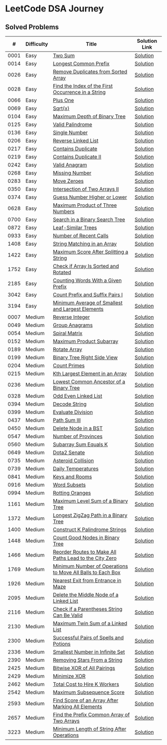 # LeetCode DSA Journey

## Solved Problems

| #   | Difficulty | Title                                         | Solution Link                               |
| --- | ---------- | --------------------------------------------- | ------------------------------------------- |
| 0001   | Easy       | [Two Sum](https://leetcode.com/problems/two-sum/description/) | [Solution](Easy/Two_Sum_0001.py)       |
| 0014   | Easy       | [Longest Common Prefix](https://leetcode.com/problems/longest-common-prefix/description/) | [Solution](Easy/Longest_Common_Prefix_0014.py)       |
| 0026   | Easy       | [Remove Duplicates from Sorted Array](https://leetcode.com/problems/remove-duplicates-from-sorted-array/description/) | [Solution](Easy/Remove_Duplicates_from_Sorted_Array_0026.py)       |
| 0028   | Easy       | [Find the Index of the First Occurrence in a String](https://leetcode.com/problems/find-the-index-of-the-first-occurrence-in-a-string/description/) | [Solution](Easy/Find_the_Index_of_the_First_Occurrence_in_a_String_0028.py)       |
| 0066   | Easy       | [Plus One](https://leetcode.com/problems/plus-one/description/) | [Solution](Easy/Plus_One_0066.py)       |
| 0069   | Easy       | [Sqrt(x)](https://leetcode.com/problems/sqrtx/description/) | [Solution](Easy/Sqrt(x)_0069.py)       |
| 0104   | Easy       | [Maximum Depth of Binary Tree](https://leetcode.com/problems/maximum-depth-of-binary-tree/description/) | [Solution](Easy/Maximum_Depth_of_Binary_Tree_0104.py)       |
| 0125   | Easy       | [Valid Palindrome](https://leetcode.com/problems/valid-palindrome/description/) | [Solution](Easy/Valid_Palindrome_0125.py)       |
| 0136   | Easy       | [Single Number](https://leetcode.com/problems/single-number/description/) | [Solution](Easy/Single_Number_0136.py)       |
| 0206   | Easy       | [Reverse Linked List](https://leetcode.com/problems/reverse-linked-list/description/) | [Solution](Easy/Reverse_Linked_List_0206.py)       |
| 0217   | Easy       | [Contains Duplicate](https://leetcode.com/problems/contains-duplicate/description/) | [Solution](Easy/Contains_Duplicate_0217.py)       |
| 0219   | Easy       | [Contains Duplicate II](https://leetcode.com/problems/contains-duplicate-ii/description/) | [Solution](Easy/Contains_Duplicate_II_0219.py)       |
| 0242   | Easy       | [Valid Anagram](https://leetcode.com/problems/valid-anagram/description/) | [Solution](Easy/Valid_Anagram_0242.py)       |
| 0268   | Easy       | [Missing Number](https://leetcode.com/problems/missing-number/description/) | [Solution](Easy/Missing_Number_0268.py)       |
| 0283   | Easy       | [Move Zeroes](https://leetcode.com/problems/move-zeroes/description/) | [Solution](Easy/Move_Zeroes_0283.py)       |
| 0350   | Easy       | [Intersection of Two Arrays II](https://leetcode.com/problems/intersection-of-two-arrays-ii/description/) | [Solution](Easy/Intersection_of_Two_Arrays_II_0350.py)       |
| 0374   | Easy       | [Guess Number Higher or Lower](https://leetcode.com/problems/guess-number-higher-or-lower/description/) | [Solution](Easy/Guess_Number_Higher_or_Lower_0374.py)       |
| 0628   | Easy       | [Maximum Product of Three Numbers](https://leetcode.com/problems/maximum-product-of-three-numbers/description/) | [Solution](Easy/Maximum_Product_of_Three_Numbers_0628.py)       |
| 0700   | Easy       | [Search in a Binary Search Tree](https://leetcode.com/problems/search-in-a-binary-search-tree/description/) | [Solution](Easy/Search_in_a_Binary_Search_Tree_0700.py)       |
| 0872   | Easy       | [Leaf-Similar Trees](https://leetcode.com/problems/leaf-similar-trees/description/) | [Solution](Easy/Leaf_Similar_Trees_0872.py)       |
| 0933   | Easy       | [Number of Recent Calls](https://leetcode.com/problems/number-of-recent-calls/description/) | [Solution](Easy/Number_of_Recent_Calls_0933.py)       |
| 1408   | Easy       | [String Matching in an Array](https://leetcode.com/problems/string-matching-in-an-array/description/) | [Solution](Easy/String_Matching_in_an_Array_1408.py)       |
| 1422   | Easy       | [Maximum Score After Splitting a String](https://leetcode.com/problems/maximum-score-after-splitting-a-string/description/) | [Solution](Easy/Maximum_Score_After_Splitting_a_String_1422.py)       |
| 1752   | Easy       | [Check if Array Is Sorted and Rotated](https://leetcode.com/problems/check-if-array-is-sorted-and-rotated/description/) | [Solution](Easy/Check_if_Array_Is_Sorted_and_Rotated_1752.py) |
| 2185   | Easy       | [Counting Words With a Given Prefix](https://leetcode.com/problems/counting-words-with-a-given-prefix/description/) | [Solution](Easy/Counting_Words_With_a_Given_Prefix_2185.py)       |
| 3042   | Easy       | [Count Prefix and Suffix Pairs I](https://leetcode.com/problems/count-prefix-and-suffix-pairs-i/description/) | [Solution](Easy/Count_Prefix_and_Suffix_Pairs_I_3042.py)       |
| 3194   | Easy       | [Minimum Average of Smallest and Largest Elements](https://leetcode.com/problems/minimum-average-of-smallest-and-largest-elements/description/) | [Solution](Easy/Minimum_Average_of_Smallest_and_Largest_Elements_3194.py)       |
| 0007   | Medium       | [Reverse Integer](https://leetcode.com/problems/reverse-integer/description/) | [Solution](Medium/Reverse_Integer_0007.py)       |
| 0049   | Medium       | [Group Anagrams](https://leetcode.com/problems/group-anagrams/description/) | [Solution](Medium/Group_Anagrams_0049.py)       |
| 0054   | Medium       | [Spiral Matrix](https://leetcode.com/problems/spiral-matrix/description/) | [Solution](Medium/Spiral_Matrix_0054.py)       |
| 0152   | Medium       | [Maximum Product Subarray](https://leetcode.com/problems/maximum-product-subarray/description/) | [Solution](Medium/Maximum_Product_Subarray_0152.py)       |
| 0189   | Medium       | [Rotate Array](https://leetcode.com/problems/rotate-array/description/) | [Solution](Medium/Rotate_Array_0189.py)       |
| 0199   | Medium       | [Binary Tree Right Side View](https://leetcode.com/problems/binary-tree-right-side-view/description/) | [Solution](Medium/Binary_Tree_Right_Side_View_0199.py)       |
| 0204   | Medium       | [Count Primes](https://leetcode.com/problems/count-primes/description/) | [Solution](Medium/Count_Primes_0204.py)       |
| 0215   | Medium       | [Kth Largest Element in an Array](https://leetcode.com/problems/kth-largest-element-in-an-array/description/) | [Solution](Medium/Kth_Largest_Element_in_an_Array_0215.py)       |
| 0236   | Medium       | [Lowest Common Ancestor of a Binary Tree](https://leetcode.com/problems/lowest-common-ancestor-of-a-binary-tree/description/) | [Solution](Medium/Lowest_Common_Ancestor_of_a_Binary_Tree_0236.py)       |
| 0328   | Medium       | [Odd Even Linked List](https://leetcode.com/problems/odd-even-linked-list/description/) | [Solution](Medium/Odd_Even_Linked_List_0328.py)       |
| 0394   | Medium       | [Decode String](https://leetcode.com/problems/decode-string/description/) | [Solution](Medium/Decode_String_0394.py)       |
| 0399   | Medium       | [Evaluate Division](https://leetcode.com/problems/evaluate-division/description/) | [Solution](Medium/Evaluate_Division_0399.py)       |
| 0437   | Medium       | [Path Sum III](https://leetcode.com/problems/path-sum-iii/description/) | [Solution](Medium/Path_Sum_III_0437.py)       |
| 0450   | Medium       | [Delete Node in a BST](https://leetcode.com/problems/delete-node-in-a-bst/description/) | [Solution](Medium/Delete_Node_in_a_BST_0450.py)       |
| 0547   | Medium       | [Number of Provinces](https://leetcode.com/problems/number-of-provinces/description/) | [Solution](Medium/Number_of_Provinces_0547.py)       |
| 0560   | Medium       | [Subarray Sum Equals K](https://leetcode.com/problems/subarray-sum-equals-k/description/) | [Solution](Medium/Subarray_Sum_Equals_K_0560.py)       |
| 0649   | Medium       | [Dota2 Senate](https://leetcode.com/problems/dota2-senate/description/) | [Solution](Medium/Dota2_Senate_0649.py)       |
| 0735   | Medium       | [Asteroid Collision](https://leetcode.com/problems/asteroid-collision/description/) | [Solution](Medium/Asteroid_Collision_0735.py)       |
| 0739   | Medium       | [Daily Temperatures](https://leetcode.com/problems/daily-temperatures/description/) | [Solution](Medium/Daily_Temperatures_0739.py)       |
| 0841   | Medium       | [Keys and Rooms](https://leetcode.com/problems/keys-and-rooms/description/) | [Solution](Medium/Keys_and_Rooms_0841.py)       |
| 0916   | Medium       | [Word Subsets](https://leetcode.com/problems/word-subsets/description/) | [Solution](Medium/Word_Subsets_0916.py)       |
| 0994   | Medium       | [Rotting Oranges](https://leetcode.com/problems/rotting-oranges/description/) | [Solution](Medium/Rotting_Oranges_0994.py)       |
| 1161   | Medium       | [Maximum Level Sum of a Binary Tree](https://leetcode.com/problems/maximum-level-sum-of-a-binary-tree/description/) | [Solution](Medium/Maximum_Level_Sum_of_a_Binary_Tree_1161.py)       |
| 1372   | Medium       | [Longest ZigZag Path in a Binary Tree](https://leetcode.com/problems/longest-zigzag-path-in-a-binary-tree/description/) | [Solution](Medium/Longest_ZigZag_Path_in_a_Binary_Tree_1372.py)       |
| 1400   | Medium       | [Construct K Palindrome Strings](https://leetcode.com/problems/construct-k-palindrome-strings/description/) | [Solution](Medium/Construct_K_Palindrome_Strings_1400.py)       |
| 1448   | Medium       | [Count Good Nodes in Binary Tree](https://leetcode.com/problems/count-good-nodes-in-binary-tree/description/) | [Solution](Medium/Count_Good_Nodes_in_Binary_Tree_1448.py)       |
| 1466   | Medium       | [Reorder Routes to Make All Paths Lead to the City Zero](https://leetcode.com/problems/reorder-routes-to-make-all-paths-lead-to-the-city-zero/description/) | [Solution](Medium/Reorder_Routes_to_Make_All_Paths_Lead_to_the_City_Zero_1466.py)       |
| 1769   | Medium       | [Minimum Number of Operations to Move All Balls to Each Box](https://leetcode.com/problems/minimum-number-of-operations-to-move-all-balls-to-each-box/description/) | [Solution](Medium/Minimum_Number_of_Operations_to_Move_All_Balls_to_Each_Box_1769.py)       |
| 1926   | Medium       | [Nearest Exit from Entrance in Maze](https://leetcode.com/problems/nearest-exit-from-entrance-in-maze/description/) | [Solution](Medium/Nearest_Exit_from_Entrance_in_Maze_1926.py)       |
| 2095   | Medium       | [Delete the Middle Node of a Linked List](https://leetcode.com/problems/delete-the-middle-node-of-a-linked-list/description/) | [Solution](Medium/Delete_the_Middle_Node_of_a_Linked_List_2095.py)       |
| 2116   | Medium       | [Check if a Parentheses String Can Be Valid](https://leetcode.com/problems/check-if-a-parentheses-string-can-be-valid/description/) | [Solution](Medium/Check_if_a_Parentheses_String_Can_Be_Valid_2116.py)       |
| 2130   | Medium       | [Maximum Twin Sum of a Linked List](https://leetcode.com/problems/maximum-twin-sum-of-a-linked-list/description/) | [Solution](Medium/Maximum_Twin_Sum_of_a_Linked_List_2130.py)       |
| 2300   | Medium       | [Successful Pairs of Spells and Potions](https://leetcode.com/problems/successful-pairs-of-spells-and-potions/description/) | [Solution](Medium/Successful_Pairs_of_Spells_and_Potions_2300.py)       |
| 2336   | Medium       | [Smallest Number in Infinite Set](https://leetcode.com/problems/smallest-number-in-infinite-set/description/) | [Solution](Medium/Smallest_Number_in_Infinite_Set_2336.py)       |
| 2390   | Medium       | [Removing Stars From a String](https://leetcode.com/problems/removing-stars-from-a-string/description/) | [Solution](Medium/Removing_Stars_From_a_String_2390.py)       |
| 2425   | Medium       | [Bitwise XOR of All Pairings](https://leetcode.com/problems/bitwise-xor-of-all-pairings/description/) | [Solution](Medium/Bitwise_XOR_of_All_Pairings_2425.py)       |
| 2429   | Medium       | [Minimize XOR](https://leetcode.com/problems/minimize-xor/description/) | [Solution](Medium/Minimize_XOR_2429.py)       |
| 2462   | Medium       | [Total Cost to Hire K Workers](https://leetcode.com/problems/total-cost-to-hire-k-workers/description/) | [Solution](Medium/Total_Cost_to_Hire_K_Workers_2462.py)       |
| 2542   | Medium       | [Maximum Subsequence Score](https://leetcode.com/problems/maximum-subsequence-score/description/) | [Solution](Medium/Maximum_Subsequence_Score_2542.py)       |
| 2593   | Medium       | [Find Score of an Array After Marking All Elements](https://leetcode.com/problems/find-score-of-an-array-after-marking-all-elements/description/) | [Solution](Medium/Find_Score_of_an_Array_After_Marking_All_Elements_2593.py)       |
| 2657   | Medium       | [Find the Prefix Common Array of Two Arrays](https://leetcode.com/problems/find-the-prefix-common-array-of-two-arrays/description/) | [Solution](Medium/Find_the_Prefix_Common_Array_of_Two_Arrays_2657.py)       |
| 3223   | Medium       | [Minimum Length of String After Operations](https://leetcode.com/problems/minimum-length-of-string-after-operations/description/) | [Solution](Medium/Minimum_Length_of_String_After_Operations_3223.py)       |
